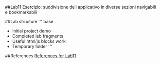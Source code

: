 ##Lab11
Esercizio: suddivisione dell applicativo in diverse sezioni navigabili e bookmarkabili


##Lab structure
'''
base
  - Initial project
demo
  - Completed lab
fragments
  - Useful html/js blocks
work
  - Temporary folder
'''

##References
[References for Lab11](angularjs-quickstart-11.md)
